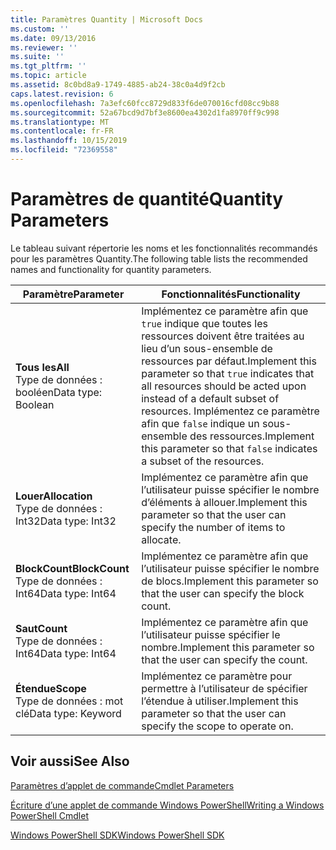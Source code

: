 ```yaml
---
title: Paramètres Quantity | Microsoft Docs
ms.custom: ''
ms.date: 09/13/2016
ms.reviewer: ''
ms.suite: ''
ms.tgt_pltfrm: ''
ms.topic: article
ms.assetid: 8c0bd8a9-1749-4885-ab24-38c0a4d9f2cb
caps.latest.revision: 6
ms.openlocfilehash: 7a3efc60fcc8729d833f6de070016cfd08cc9b88
ms.sourcegitcommit: 52a67bcd9d7bf3e8600ea4302d1fa8970ff9c998
ms.translationtype: MT
ms.contentlocale: fr-FR
ms.lasthandoff: 10/15/2019
ms.locfileid: "72369558"
---
```

# <a name="quantity-parameters"></a><span data-ttu-id="a20a1-102">Paramètres de quantité</span><span class="sxs-lookup"><span data-stu-id="a20a1-102">Quantity Parameters</span></span>

<span data-ttu-id="a20a1-103">Le tableau suivant répertorie les noms et les fonctionnalités recommandés pour les paramètres Quantity.</span><span class="sxs-lookup"><span data-stu-id="a20a1-103">The following table lists the recommended names and functionality for quantity parameters.</span></span>

|<span data-ttu-id="a20a1-104">Paramètre</span><span class="sxs-lookup"><span data-stu-id="a20a1-104">Parameter</span></span>|<span data-ttu-id="a20a1-105">Fonctionnalités</span><span class="sxs-lookup"><span data-stu-id="a20a1-105">Functionality</span></span>|
|---|---|
|<span data-ttu-id="a20a1-106">**Tous les**</span><span class="sxs-lookup"><span data-stu-id="a20a1-106">**All**</span></span><br><span data-ttu-id="a20a1-107">Type de données : booléen</span><span class="sxs-lookup"><span data-stu-id="a20a1-107">Data type: Boolean</span></span>|<span data-ttu-id="a20a1-108">Implémentez ce paramètre afin que `true` indique que toutes les ressources doivent être traitées au lieu d’un sous-ensemble de ressources par défaut.</span><span class="sxs-lookup"><span data-stu-id="a20a1-108">Implement this parameter so that `true` indicates that all resources should be acted upon instead of a default subset of resources.</span></span> <span data-ttu-id="a20a1-109">Implémentez ce paramètre afin que `false` indique un sous-ensemble des ressources.</span><span class="sxs-lookup"><span data-stu-id="a20a1-109">Implement this parameter so that `false` indicates a subset of the resources.</span></span>|
|<span data-ttu-id="a20a1-110">**Louer**</span><span class="sxs-lookup"><span data-stu-id="a20a1-110">**Allocation**</span></span><br><span data-ttu-id="a20a1-111">Type de données : Int32</span><span class="sxs-lookup"><span data-stu-id="a20a1-111">Data type: Int32</span></span>|<span data-ttu-id="a20a1-112">Implémentez ce paramètre afin que l’utilisateur puisse spécifier le nombre d’éléments à allouer.</span><span class="sxs-lookup"><span data-stu-id="a20a1-112">Implement this parameter so that the user can specify the number of items to allocate.</span></span>|
|<span data-ttu-id="a20a1-113">**BlockCount**</span><span class="sxs-lookup"><span data-stu-id="a20a1-113">**BlockCount**</span></span><br><span data-ttu-id="a20a1-114">Type de données : Int64</span><span class="sxs-lookup"><span data-stu-id="a20a1-114">Data type: Int64</span></span>|<span data-ttu-id="a20a1-115">Implémentez ce paramètre afin que l’utilisateur puisse spécifier le nombre de blocs.</span><span class="sxs-lookup"><span data-stu-id="a20a1-115">Implement this parameter so that the user can specify the block count.</span></span>|
|<span data-ttu-id="a20a1-116">**Saut**</span><span class="sxs-lookup"><span data-stu-id="a20a1-116">**Count**</span></span><br><span data-ttu-id="a20a1-117">Type de données : Int64</span><span class="sxs-lookup"><span data-stu-id="a20a1-117">Data type: Int64</span></span>|<span data-ttu-id="a20a1-118">Implémentez ce paramètre afin que l’utilisateur puisse spécifier le nombre.</span><span class="sxs-lookup"><span data-stu-id="a20a1-118">Implement this parameter so that the user can specify the count.</span></span>|
|<span data-ttu-id="a20a1-119">**Étendue**</span><span class="sxs-lookup"><span data-stu-id="a20a1-119">**Scope**</span></span><br><span data-ttu-id="a20a1-120">Type de données : mot clé</span><span class="sxs-lookup"><span data-stu-id="a20a1-120">Data type: Keyword</span></span>|<span data-ttu-id="a20a1-121">Implémentez ce paramètre pour permettre à l’utilisateur de spécifier l’étendue à utiliser.</span><span class="sxs-lookup"><span data-stu-id="a20a1-121">Implement this parameter so that the user can specify the scope to operate on.</span></span>|

## <a name="see-also"></a><span data-ttu-id="a20a1-122">Voir aussi</span><span class="sxs-lookup"><span data-stu-id="a20a1-122">See Also</span></span>

[<span data-ttu-id="a20a1-123">Paramètres d’applet de commande</span><span class="sxs-lookup"><span data-stu-id="a20a1-123">Cmdlet Parameters</span></span>](./cmdlet-parameters.md)

[<span data-ttu-id="a20a1-124">Écriture d’une applet de commande Windows PowerShell</span><span class="sxs-lookup"><span data-stu-id="a20a1-124">Writing a Windows PowerShell Cmdlet</span></span>](./writing-a-windows-powershell-cmdlet.md)

[<span data-ttu-id="a20a1-125">Windows PowerShell SDK</span><span class="sxs-lookup"><span data-stu-id="a20a1-125">Windows PowerShell SDK</span></span>](../windows-powershell-reference.md)
